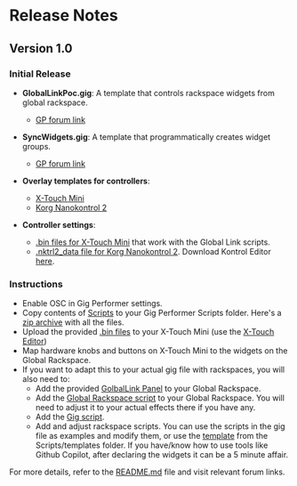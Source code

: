 <!-- markdownlint-disable MD007 -->
<!-- markdownlint-disable MD033 -->
# Release Notes

## Version 1.0

### Initial Release

- **GlobalLinkPoc.gig**: A template that controls rackspace widgets from global rackspace.
  - [GP forum link]()

- **SyncWidgets.gig**: A template that programmatically creates widget groups.
  - [GP forum link](https://community.gigperformer.com/t/assignable-widget-groups-with-a-gig-file-and-examples/20754)

- **Overlay templates for controllers**:
  - [X-Touch Mini](Controllers/Overlays/X-Touch%20Mini)
  - [Korg Nanokontrol 2](Controllers/Overlays/Nanokontrol%202)

- **Controller settings**:
  - [.bin files for X-Touch Mini](Controllers/Settings/X-Touch%20Mini) that work with the Global Link scripts.
  - [.nktrl2_data file for Korg Nanokontrol 2](Controllers/Settings/Nanokontrol%202/nanokontrol2%20default.nktrl2_data). Download Kontrol Editor [here](https://www.korg.com/us/support/download/software/1/133/1355/).

### Instructions

- Enable OSC in Gig Performer settings.
- Copy contents of [Scripts](Scripts/) to your Gig Performer Scripts folder. Here's a [zip archive](bin/globallink_scripts.zip) with all the files.
- Upload the provided [.bin files](Controllers/Settings/X-Touch%20Mini) to your X-Touch Mini (use the [X-Touch Editor](https://www.behringer.com/product.html?modelCode=0808-AAF))
- Map hardware knobs and buttons on X-Touch Mini to the widgets on the Global Rackspace.
- If you want to adapt this to your actual gig file with rackspaces, you will also need to:
  - Add the provided [GolbalLink Panel](bin/globallink_panel.zip) to your Global Rackspace.
  - Add the [Global Rackspace script](Scripts/gl_global_rack.gpscript) to your Global Rackspace. You will need to adjust it to your actual effects there if you have any.
  - Add the [Gig script](Scripts/gl_gig.gpscript).
  - Add and adjust rackspace scripts. You can use the scripts in the gig file as examples and modify them, or use the [template](Scripts/templates/gl_rs_template.gpscript) from the Scripts/templates folder. If you have/know how to use tools like Github Copilot, after declaring the widgets it can be a 5 minute affair.

For more details, refer to the [README.md](README.md) file and visit relevant forum links.
